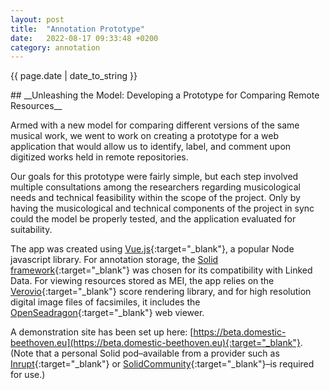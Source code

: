```yaml
---
layout: post
title:  "Annotation Prototype"
date:   2022-08-17 09:33:48 +0200
category: annotation
---
```

<p>{{ page.date | date_to_string }}</p>
## __Unleashing the Model: Developing a Prototype for Comparing Remote Resources__

Armed with a new model for comparing different versions of the same musical work, we went to work on creating a prototype for a web application that would allow us to identify, label, and comment upon digitized works held in remote repositories.

Our goals for this prototype were fairly simple, but each step involved multiple consultations among the researchers regarding musicological needs and technical feasibility within the scope of the project. Only by having the musicological and technical components of the project in sync could the model be properly tested, and the application evaluated for suitability.

The app was created using [Vue.js](https://vuejs.org/){:target="_blank"}, a popular Node javascript library. For annotation storage, the [Solid framework](https://solidproject.org/users/get-a-pod){:target="_blank"} was chosen for its compatibility with Linked Data. For viewing resources stored as MEI, the app relies on the [Verovio](https://www.verovio.org/index.xhtml){:target="_blank"} score rendering library, and for high resolution digital image files of facsimiles, it includes the [OpenSeadragon](https://openseadragon.github.io/){:target="_blank"} web viewer.

A demonstration site has been set up here: [https://beta.domestic-beethoven.eu](https://beta.domestic-beethoven.eu){:target="_blank"}. (Note that a personal Solid pod–available from a provider such as [Inrupt](https://signup.pod.inrupt.com/){:target="_blank"} or [SolidCommunity](https://solidcommunity.net/){:target="_blank"}–is required for use.)

